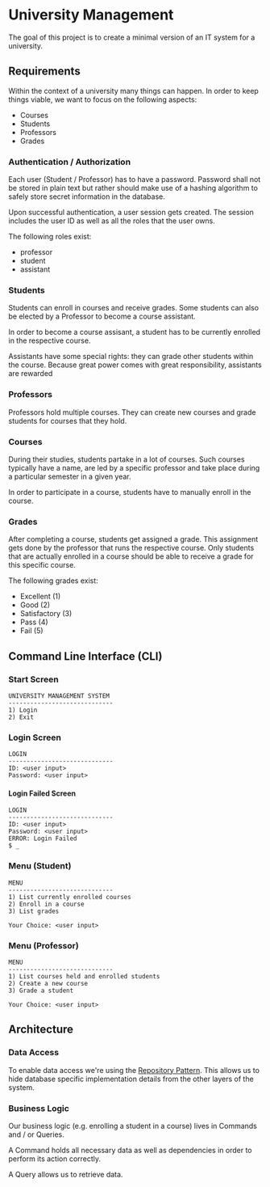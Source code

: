 # University Management

The goal of this project is to create a minimal version of an IT system for a university.

## Requirements

Within the context of a university many things can happen. In order to keep things viable,
we want to focus on the following aspects:

- Courses
- Students
- Professors
- Grades

### Authentication / Authorization

Each user (Student / Professor) has to have a password. Password shall not be stored in plain text
but rather should make use of a hashing algorithm to safely store secret information in the database.

Upon successful authentication, a user session gets created. The session includes the user ID
as well as all the roles that the user owns.

The following roles exist:

- professor
- student
- assistant

### Students

Students can enroll in courses and receive grades. Some students can also be
elected by a Professor to become a course assistant.

In order to become a course assisant, a student has to be currently enrolled in the respective course.

Assistants have some special rights: they can grade other students within the course.
Because great power comes with great responsibility, assistants are rewarded 

### Professors

Professors hold multiple courses. They can create new courses 
and grade students for courses that they hold.

### Courses

During their studies, students partake in a lot of courses.
Such courses typically have a name, are led by a specific professor
and take place during a particular semester in a given year.

In order to participate in a course, students have to manually enroll
in the course.
### Grades

After completing a course, students get assigned a grade.
This assignment gets done by the professor that runs the respective course.
Only students that are actually enrolled in a course should be able
to receive a grade for this specific course.

The following grades exist:

- Excellent (1)
- Good (2)
- Satisfactory (3)
- Pass (4)
- Fail (5)

## Command Line Interface (CLI)

### Start Screen

```
UNIVERSITY MANAGEMENT SYSTEM
-----------------------------
1) Login
2) Exit
```

### Login Screen

```
LOGIN
-----------------------------
ID: <user input>
Password: <user input>
```

#### Login Failed Screen
```
LOGIN
-----------------------------
ID: <user input>
Password: <user input>
ERROR: Login Failed
$ _
```

### Menu (Student)
```
MENU
-----------------------------
1) List currently enrolled courses
2) Enroll in a course
3) List grades

Your Choice: <user input>
```

### Menu (Professor)
```
MENU
-----------------------------
1) List courses held and enrolled students
2) Create a new course
3) Grade a student

Your Choice: <user input>
```

## Architecture

### Data Access

To enable data access we're using the [Repository Pattern](http://blog.sapiensworks.com/post/2014/06/02/The-Repository-Pattern-For-Dummies.aspx).
This allows us to hide database specific implementation details from the other layers of the system.

### Business Logic

Our business logic (e.g. enrolling a student in a course) lives in Commands and / or Queries.

A Command holds all necessary data as well as dependencies in order to perform its action correctly.

A Query allows us to retrieve data.